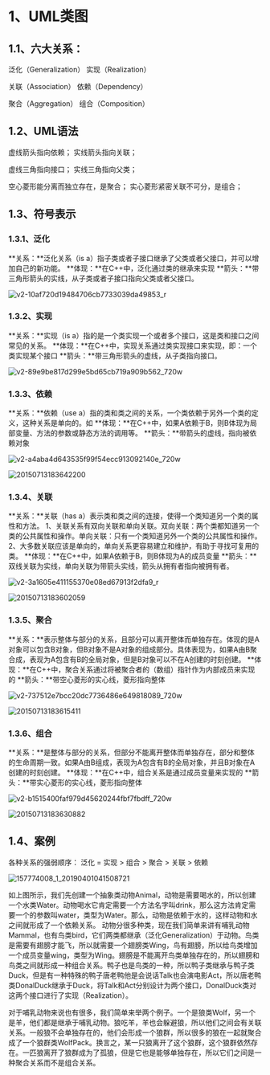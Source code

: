 # 1、UML类图

## 1.1、六大关系：

泛化（Generalization）
实现（Realization）

关联（Association）
依赖（Dependency）

聚合（Aggregation）
组合（Composition）

## 1.2、UML语法

虚线箭头指向依赖；
实线箭头指向关联；

虚线三角指向接口；
实线三角指向父类；

空心菱形能分离而独立存在，是聚合；
实心菱形紧密关联不可分，是组合；

## 1.3、符号表示

### 1.3.1、泛化

**关系：**泛化关系（is a）指子类或者子接口继承了父类或者父接口，并可以增加自己的新功能。
**体现：**在C++中，泛化通过类的继承来实现
**箭头：**带三角形箭头的实线，从子类或者子接口指向父类或者父接口。

![v2-10af720d19484706cb7733039da49853_r](D:\CppNote\Image\UML类图\v2-10af720d19484706cb7733039da49853_r.jpg)

### 1.3.2、实现

**关系：**实现（is a）指的是一个类实现一个或者多个接口，这是类和接口之间常见的关系。
**体现：**在C++中，实现关系通过类实现接口来实现，即：一个类实现某个接口
**箭头：**带三角形箭头的虚线，从子类指向接口。

![v2-89e9be817d299e5bd65cb719a909b562_720w](D:\CppNote\Image\UML类图\v2-89e9be817d299e5bd65cb719a909b562_720w.jpg)

### 1.3.3、依赖

**关系：**依赖（use a）指的类和类之间的关系，一个类依赖于另外一个类的定义，这种关系是单向的。如
**体现：**在C++中，如果A依赖于B，则B体现为局部变量、方法的参数或静态方法的调用等。
**箭头：**带箭头的虚线，指向被依赖对象

![v2-a4aba4d643535f99f54ecc913092140e_720w](D:\CppNote\Image\UML类图\v2-a4aba4d643535f99f54ecc913092140e_720w.jpg)

![20150713183642200](D:\CppNote\Image\UML\20150713183642200.jpg)

### 1.3.4、关联

**关系：**关联（has a）表示类和类之间的连接，使得一个类知道另一个类的属性和方法。
			1、关联关系有双向关联和单向关联。双向关联：两个类都知道另一个类的公共属性和操作。单向关联：只有一个类知道另外一个类的公共属性和操作。
			2、大多数关联应该是单向的，单向关系更容易建立和维护，有助于寻找可复用的类。
**体现：**在C++中，如果A依赖于B，则B体现为A的成员变量
**箭头：**双线关联为实线，单向关联为带箭头实线，箭头从拥有者指向被拥有者。

![v2-3a1605e411155370e08ed67913f2dfa9_r](D:\CppNote\Image\UML类图\v2-3a1605e411155370e08ed67913f2dfa9_r.jpg)

![20150713183602059](D:\CppNote\Image\UML\20150713183602059.jpg)

### 1.3.5、聚合

**关系：**表示整体与部分的关系，且部分可以离开整体而单独存在。体现的是A对象可以包含B对象，但B对象不是A对象的组成部分。具体表现为，如果A由B聚合成，表现为A包含有B的全局对象，但是B对象可以不在A创建的时刻创建。
**体现：**在C++中，聚合关系通过将被聚合者的（数组）指针作为内部成员来实现的
**箭头：**带空心菱形的实心线，菱形指向整体

![v2-737512e7bcc20dc7736486e649818089_720w](D:\CppNote\Image\UML类图\v2-737512e7bcc20dc7736486e649818089_720w.jpg)

![20150713183615411](D:\CppNote\Image\UML\20150713183615411.jpg)

### 1.3.6、组合

**关系：**是整体与部分的关系，但部分不能离开整体而单独存在，部分和整体的生命周期一致。如果A由B组成，表现为A包含有B的全局对象，并且B对象在A创建的时刻创建。
**体现：**在C++中，组合关系是通过成员变量来实现的
**箭头：**带实心菱形的实心线，菱形指向整体

![v2-b1515400faf979d45620244fbf7fbdff_720w](D:\CppNote\Image\UML类图\v2-b1515400faf979d45620244fbf7fbdff_720w.jpg)

![20150713183630882](D:\CppNote\Image\UML\20150713183630882.jpg)

## 1.4、案例

各种关系的强弱顺序：
	泛化 = 实现 > 组合 > 聚合 > 关联 > 依赖 

![157774008_1_20190401041508721](D:\CppNote\Image\UML类图\157774008_1_20190401041508721.jpg)

如上图所示，我们先创建一个抽象类动物Animal，动物是需要喝水的，所以创建一个水类Water。动物喝水它肯定需要一个方法名字叫drink，那么这方法肯定需要一个的参数叫water，类型为Water。那么，动物是依赖于水的，这样动物和水之间就形成了一个依赖关系。 动物分很多种类，现在我们简单来讲有哺乳动物Mammal，也有鸟类bird，它们两类都继承（泛化Generalization）于动物。鸟类是需要有翅膀才能飞，所以就需要一个翅膀类Wing，鸟有翅膀，所以给鸟类增加一个成员变量wing，类型为Wing。翅膀是不能离开鸟类单独存在的，所以翅膀和鸟类之间就形成一种组合关系。鸭子也是鸟类的一种，所以鸭子类继承与鸭子类Duck，但是有一种特殊的鸭子唐老鸭他是会说话Talk也会演电影Act，所以唐老鸭类DonalDuck继承于Duck，将Talk和Act分别设计为两个接口，DonalDuck类对这两个接口进行了实现（Realization）。

对于哺乳动物来说也有很多，我们简单来举两个例子。一个是狼类Wolf，另一个是羊，他们都是继承于哺乳动物。狼吃羊，羊也会躲避狼，所以他们之间会有关联关系。一般狼不会单独存在的，他们会形成一个狼群，所以很多的狼在一起就聚合成了一个狼群类WolfPack。换言之，某一只狼离开了这个狼群，这个狼群依然存在。一匹狼离开了狼群成为了孤狼，但是它也是能够单独存在，所以它们之间是一种聚合关系而不是组合关系。
